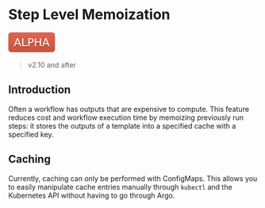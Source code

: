 # Step Level Memoization

![alpha](assets/alpha.svg)

> v2.10 and after

## Introduction

Often a workflow has outputs that are expensive to compute. 
This feature reduces cost and workflow execution time by memoizing previously run steps: 
it stores the outputs of a template into a specified cache with a specified key.

## Caching

Currently, caching can only be performed with ConfigMaps.
This allows you to easily manipulate cache entries manually through `kubectl` and the Kubernetes API without having to go through Argo.  



